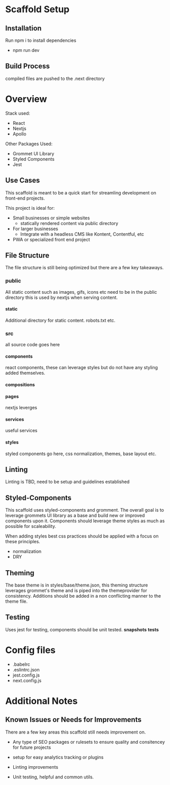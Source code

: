 # Scaffold Setup

## Installation
Run npm i to install dependencies
- npm run dev 

## Build Process
compiled files are pushed to the .next directory


# Overview
Stack used:
- React 
- Nextjs 
- Apollo

Other Packages Used:
- Grommet UI Library
- Styled Components
- Jest

## Use Cases
This scaffold is meant to be a quick start for streamling development on front-end projects.

This project is ideal for: 

- Small businesses or simple websites
    - statically rendered content via public directory
- For larger businesses 
    - Integrate with a headless CMS like Kontent, Contentful, etc
- PWA or specialized front end project

## File Structure
The file structure is still being optimized but there are a few key takeaways.

### public
All static content such as images, gifs, icons etc need to be in the public directory this is used by nextjs when serving content. 

#### static
Additional directory for static content. robots.txt etc. 

### src
all source code goes here
#### components
react components, these can leverage styles but do not have any styling added themselves. 
#### compositions

#### pages
nextjs leverges 
#### services
useful services
#### styles
styled components go here, css normalization, themes, base layout etc. 

## Linting
Linting is TBD, need to be setup and guidelines established

## Styled-Components
This scaffold uses styled-components and gromment. The overall goal is to leverage grommets UI library as a base and build new or improved components upon it. Components should leverage theme styles as much as possible for scaleability. 

When adding styles best css practices should be applied with a focus on these principles.
- normalization
- DRY 

## Theming 
The base theme is in styles/base/theme.json, this theming structure leverages grommet's theme and is piped into the themeprovider for consistency. Additions should be added in a non conflicting manner to the theme file. 

## Testing
Uses jest for testing, components should be unit tested. 
__snapshots__
__tests__

# Config files
- .babelrc
- .eslintrc.json
- jest.config.js
- next.config.js

# Additional Notes
## Known Issues or Needs for Improvements
There are a few key areas this scaffold still needs improvement on. 
- Any type of SEO packages or rulesets to ensure quality and consitencey for future projects

- setup for easy analytics tracking or plugins

- Linting improvements 

- Unit testing, helpful and common utils.